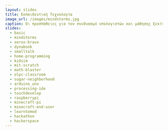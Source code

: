 ```yaml
---
layout: slides
title: Εκπαιδευτική Τεχνολογία 
image_url: /images/mindstorms.jpg
caption: Οι προσπάθειες για τον συνδυασμό υπολογιστών και μάθησης ξεκίνησαν πριν τους πρώτους μίκρο-υπολογιστές και συνεχίζονται με τα σύγχρονα πολυμεσικά, κινητά και φορετά συστήματα. 
slides:
  - basic
  - mindstorms 
  - xerox-bravo
  - dynabook
  - smalltalk
  - home-programming
  - kidsim
  - mit-scratch
  - math-blaster
  - olpc-classroom
  - sugar-neighborhood
  - arduino_uno
  - processing-ide
  - touchdevelop
  - raspberrypi
  - minecraft-pi
  - minecraft-end-user
  - learntomod
  - hackathon
  - hackerspace
---
```


